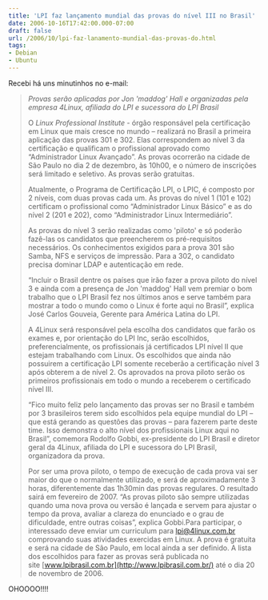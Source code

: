 ```yaml
---
title: 'LPI faz lançamento mundial das provas do nível III no Brasil'
date: 2006-10-16T17:42:00.000-07:00
draft: false
url: /2006/10/lpi-faz-lanamento-mundial-das-provas-do.html
tags: 
- Debian
- Ubuntu
---
```


Recebi há uns minutinhos no e-mail:  

> _Provas serão aplicadas por Jon 'maddog' Hall e organizadas pela empresa 4Linux, afiliada do LPI e sucessora do LPI Brasil_  
>   
> O _Linux Professional Institute_ - órgão responsável pela certificação em Linux que mais cresce no mundo – realizará no Brasil a primeira aplicação das provas 301 e 302. Elas correspondem ao nível 3 da certificação e qualificam o profissional aprovado como “Administrador Linux Avançado”. As provas ocorrerão na cidade de São Paulo no dia 2 de dezembro, às 10h00, e o número de inscrições será limitado e seletivo. As provas serão gratuitas.  
>   
> Atualmente, o Programa de Certificação LPI, o LPIC, é composto por 2 níveis, com duas provas cada um. As provas do nível 1 (101 e 102) certificam o profissional como “Administrador Linux Básico” e as do nível 2 (201 e 202), como “Administrador Linux Intermediário”.<!-- D(\["mb","</span>\\n  
> \\n  
> \\nAs provas do nível 3 serão realizadas como \\'piloto\\' e\\nsó poderão fazê-las os candidatos que preencherem\\nos pré-requisitos necessários. Os conhecimentos exigidos\\npara a prova 301 são Samba, NFS e serviços de\\nimpressão. Para a 302, o candidato precisa dominar LDAP e autenticação em rede.\\n  
> \\n  
> \\n“Incluir o Brasil dentre os países\\nque irão fazer a prova piloto do nível 3 e ainda com a\\npresença de Jon \\'maddog\\' Hall vem premiar o bom trabalho que o\\nLPI Brasil fez nos últimos anos e serve também para\\nmostrar a todo o mundo como o Linux é forte aqui no Brasil”,\\nexplica José Carlos Gouveia, Gerente para América Latina\\ndo LPI.\\n  
> \\n  
> \\nA 4Linux será responsável\\npela escolha dos candidatos que farão os exames e, por\\norientação do LPI Inc, serão escolhidos,\\npreferencialmente, os profissionais já certificados LPI\\nnível II que estejam trabalhando com Linux. Os escolhidos que\\nainda não possuirem a certificação LPI somente\\nreceberão a certificação nível 3\\napós obterem a de nível 2. Os aprovados na prova piloto\\nserão os primeiros profissionais em todo o mundo a receberem o\\ncertificado nível III.\\n  
> \\n  
> \\n“Fico muito feliz pelo lançamento das provas ser no Brasil e\\ntambém por 3 brasileiros terem sido escolhidos pela equipe\\nmundial do LPI – que está gerando as questões das provas\\n– para fazerem parte deste time. Isso demonstra o alto nível dos\\nprofissionais Linux aqui no Brasil”, comemora Rodolfo Gobbi,\\nex-presidente do LPI Brasil e diretor geral da 4Linux,\\nafiliada do LPI e sucessora do LPI Brasil, organizadora da prova.",1\] ); //-->  
>   
> As provas do nível 3 serão realizadas como 'piloto' e só poderão fazê-las os candidatos que preencherem os pré-requisitos necessários. Os conhecimentos exigidos para a prova 301 são Samba, NFS e serviços de impressão. Para a 302, o candidato precisa dominar LDAP e autenticação em rede.  
>   
> “Incluir o Brasil dentre os países que irão fazer a prova piloto do nível 3 e ainda com a presença de Jon 'maddog' Hall vem premiar o bom trabalho que o LPI Brasil fez nos últimos anos e serve também para mostrar a todo o mundo como o Linux é forte aqui no Brasil”, explica José Carlos Gouveia, Gerente para América Latina do LPI.  
>   
> A 4Linux será responsável pela escolha dos candidatos que farão os exames e, por orientação do LPI Inc, serão escolhidos, preferencialmente, os profissionais já certificados LPI nível II que estejam trabalhando com Linux. Os escolhidos que ainda não possuirem a certificação LPI somente receberão a certificação nível 3 após obterem a de nível 2. Os aprovados na prova piloto serão os primeiros profissionais em todo o mundo a receberem o certificado nível III.  
>   
> “Fico muito feliz pelo lançamento das provas ser no Brasil e também por 3 brasileiros terem sido escolhidos pela equipe mundial do LPI – que está gerando as questões das provas – para fazerem parte deste time. Isso demonstra o alto nível dos profissionais Linux aqui no Brasil”, comemora Rodolfo Gobbi, ex-presidente do LPI Brasil e diretor geral da 4Linux, afiliada do LPI e sucessora do LPI Brasil, organizadora da prova.<!-- D(\["mb","</span>\\n  
> \\n  
> \\nPor ser uma prova piloto, o tempo de execução de cada\\nprova vai ser maior do que o normalmente utilizado, e\\nserá de aproximadamente 3 horas, diferentemente das 1h30min das\\nprovas regulares. O resultado sairá em fevereiro de 2007. “As\\nprovas piloto são sempre utilizadas quando uma nova prova ou\\nversão é lançada e servem para ajustar o tempo da\\nprova, avaliar a clareza do enunciado e o grau de dificuldade, entre\\noutras coisas”, explica Gobbi.\\n\\n  
> \\nPara participar, o interessado deve enviar um curriculum para lpi@4linux.com.br comprovando suas atividades exercidas\\nem Linux. A prova é gratuita e será na cidade de\\nSão Paulo, em local ainda a ser definido. A lista dos escolhidos\\npara fazer as provas será publicada no site www.lpibrasil.com.br até o dia 20 de novembro de\\n2006.  
> \\n  
> \\n\\n",0\] ); //-->  
>   
> Por ser uma prova piloto, o tempo de execução de cada prova vai ser maior do que o normalmente utilizado, e será de aproximadamente 3 horas, diferentemente das 1h30min das provas regulares. O resultado sairá em fevereiro de 2007. “As provas piloto são sempre utilizadas quando uma nova prova ou versão é lançada e servem para ajustar o tempo da prova, avaliar a clareza do enunciado e o grau de dificuldade, entre outras coisas”, explica Gobbi.Para participar, o interessado deve enviar um curriculum para [lpi@4linux.com.br](mailto:%20lpi@4linux.com.br) comprovando suas atividades exercidas em Linux. A prova é gratuita e será na cidade de São Paulo, em local ainda a ser definido. A lista dos escolhidos para fazer as provas será publicada no site [www.lpibrasil.com.br](http://www.lpibrasil.com.br/) até o dia 20 de novembro de 2006.

  
OHOOOO!!!!